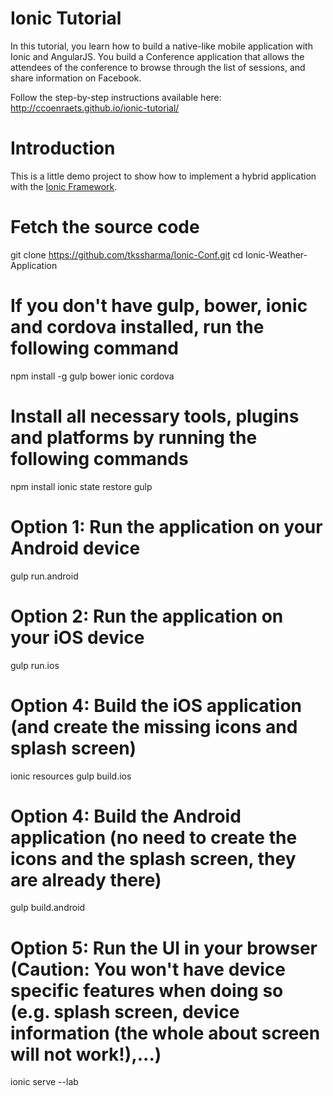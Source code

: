 # Ionic Tutorial

In this tutorial, you learn how to build a native-like mobile application with Ionic and AngularJS. You build a Conference application that allows the attendees of the conference to browse through the list of sessions, and share information on Facebook.

Follow the step-by-step instructions available here: http://ccoenraets.github.io/ionic-tutorial/

# Introduction

This is a little demo project to show how to implement a hybrid application with the [Ionic Framework](http://ionicframework.com/).

# Fetch the source code
git clone https://github.com/tkssharma/Ionic-Conf.git
cd Ionic-Weather-Application

# If you don't have gulp, bower, ionic and cordova installed, run the following command
npm install -g gulp bower ionic cordova

# Install all necessary tools, plugins and platforms by running the following commands
npm install
ionic state restore
gulp

# Option 1: Run the application on your Android device
gulp run.android

# Option 2: Run the application on your iOS device
gulp run.ios

# Option 4: Build the iOS application (and create the missing icons and splash screen)
ionic resources
gulp build.ios

# Option 4: Build the Android application (no need to create the icons and the splash screen, they are already there)
gulp build.android

# Option 5: Run the UI in your browser (Caution: You won't have device specific features when doing so (e.g. splash screen, device information (the whole about screen will not work!),...)
ionic serve --lab

